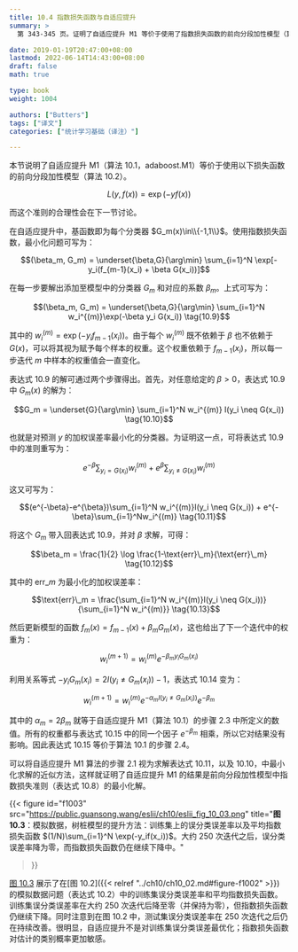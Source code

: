 ```yaml
---
title: 10.4 指数损失函数与自适应提升
summary: >
  第 343-345 页。证明了自适应提升 M1 等价于使用了指数损失函数的前向分段加性模型（算法 10.2）。所以，如模拟数据所示，自适应提升 M1 的最优化目标（指数损失函数）并不是误分类误差率。

date: 2019-01-19T20:47:00+08:00
lastmod: 2022-06-14T14:43:00+08:00
draft: false
math: true

type: book
weight: 1004

authors: ["Butters"]
tags: ["译文"]
categories: ["统计学习基础（译注）"]

---
```


本节说明了自适应提升 M1（算法 10.1，adaboost.M1）等价于使用以下损失函数的前向分段加性模型（算法 10.2）。

$$L(y, f(x)) = \exp(−y f(x)) \tag{10.8}$$

而这个准则的合理性会在下一节讨论。

在自适应提升中，基函数即为每个分类器 $G_m(x)\in\\{-1,1\\}$。使用指数损失函数，最小化问题可写为：

$$(\beta_m, G_m) = \underset{\beta,G}{\arg\min} \sum_{i=1}^N
\exp[-y_i(f_{m-1}(x_i) + \beta G(x_i))]$$

在每一步要解出添加至模型中的分类器 $G_m$ 和对应的系数 $\beta_m$。上式可写为：

$$(\beta_m, G_m) = \underset{\beta,G}{\arg\min} \sum_{i=1}^N
w_i^{(m)}\exp(-\beta y_i G(x_i)) \tag{10.9}$$

其中的 $w_i^{(m)} = \exp(−y_i f_{m−1}(x_i))$。由于每个 $w_i^{(m)}$ 既不依赖于 $\beta$ 也不依赖于 $G(x)$，可以将其视为赋予每个样本的权重。这个权重依赖于 $f_{m-1}(x_i)$，所以每一步迭代 $m$ 中样本的权重值会一直变化。

表达式 10.9 的解可通过两个步骤得出。首先，对任意给定的 $\beta>0$，表达式 10.9 中 $G_m(x)$ 的解为：

$$G_m = \underset{G}{\arg\min} \sum_{i=1}^N
w_i^{(m)} I(y_i \neq G(x_i)) \tag{10.10}$$

也就是对预测 $y$ 的加权误差率最小化的分类器。为证明这一点，可将表达式 10.9 中的准则重写为：

$$e^{-\beta}\sum_{y_i = G(x_i)}w_i^{(m)} +
e^{\beta}\sum_{y_i \neq G(x_i)}w_i^{(m)}$$

这又可写为：

$$(e^{-\beta}-e^{\beta})\sum_{i=1}^N w_i^{(m)}I(y_i \neq G(x_i)) +
e^{-\beta}\sum_{i=1}^Nw_i^{(m)} \tag{10.11}$$

将这个 $G_m$ 带入回表达式 10.9，并对 $\beta$ 求解，可得：

$$\beta_m = \frac{1}{2} \log
\frac{1-\text{err}\_m}{\text{err}\_m} \tag{10.12}$$

其中的 $\text{err}\_m$ 为最小化的加权误差率：

$$\text{err}\_m = \frac{\sum_{i=1}^N w_i^{(m)}I(y_i \neq G(x_i))}
{\sum_{i=1}^N w_i^{(m)}} \tag{10.13}$$

然后更新模型的函数 $f_m(x) = f_{m−1}(x) + \beta_m G_m(x)$，这也给出了下一个迭代中的权重为：

$$w_i^{(m+1)}= w_i^{(m)} e^{-\beta_m y_i G_m(x_i)} \tag{10.14}$$

利用关系等式 $-y_iG_m(x_i) = 2I(y_i \neq G_m(x_i)) - 1$，表达式 10.14 变为：

$$w_i^{(m+1)}= w_i^{(m)}
e^{-\alpha_m I(y_i \neq G_m(x_i))} e^{-\beta_m} \tag{10.15}$$

其中的 $\alpha_m = 2\beta_m$ 就等于自适应提升 M1（算法 10.1）的步骤 2.3 中所定义的数值。所有的权重都与表达式 10.15 中的同一个因子 $e^{−\beta_m}$ 相乘，所以它对结果没有影响。因此表达式 10.15 等价于算法 10.1 的步骤 2.4。

可以将自适应提升 M1 算法的步骤 2.1 视为求解表达式 10.11，以及 10.10，中最小化求解的近似方法，这样就证明了自适应提升 M1 的结果是前向分段加性模型中指数损失准则（表达式 10.8）的最小化解。

{{< figure
  id="f1003"
  src="https://public.guansong.wang/eslii/ch10/eslii_fig_10_03.png"
  title="**图 10.3**：模拟数据，树桩模型的提升方法：训练集上的误分类误差率以及平均指数损失函数 $(1/N)\sum_{i=1}^N \exp(-y_if(x_i))$。大约 250 次迭代之后，误分类误差率降为零，而指数损失函数仍在继续下降中。"
>}}

[图 10.3](#figure-f1003) 展示了在[图 10.2]({{< relref "../ch10/ch10_02.md#figure-f1002" >}}) 的模拟数据问题（表达式 10.2）中的训练集误分类误差率和平均指数损失函数。训练集误分类误差率在大约 250 次迭代后降至零（并保持为零），但指数损失函数仍继续下降。同时注意到在图 10.2 中，测试集误分类误差率在 250 次迭代之后仍在持续改善。很明显，自适应提升不是对训练集误分类误差最优化；指数损失函数对估计的类别概率更加敏感。